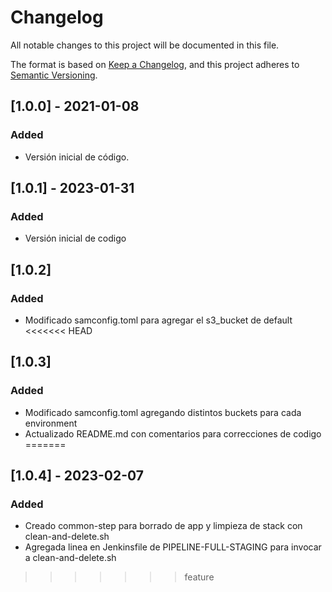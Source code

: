 # Changelog
All notable changes to this project will be documented in this file.

The format is based on [Keep a Changelog](https://keepachangelog.com/en/1.0.0/),
and this project adheres to [Semantic Versioning](https://semver.org/spec/v2.0.0.html).

## [1.0.0] - 2021-01-08
### Added
- Versión inicial de código.

## [1.0.1] - 2023-01-31
### Added
- Versión inicial de codigo
## [1.0.2]
### Added
- Modificado samconfig.toml para agregar el s3_bucket de default
<<<<<<< HEAD
## [1.0.3]
### Added
- Modificado samconfig.toml agregando distintos buckets para cada environment
- Actualizado README.md con comentarios para correcciones de codigo
=======
## [1.0.4] - 2023-02-07
### Added
- Creado common-step para borrado de app y limpieza de stack con clean-and-delete.sh
- Agregada linea en Jenkinsfile de PIPELINE-FULL-STAGING para invocar a clean-and-delete.sh
>>>>>>> feature
